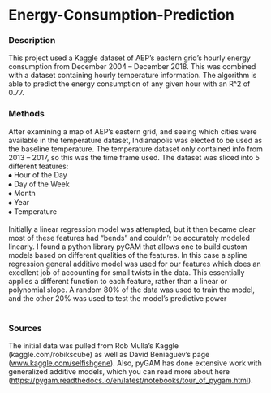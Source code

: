# Energy-Consumption-Prediction

### Description
This project used a Kaggle dataset of AEP’s eastern grid’s hourly energy consumption from December 2004 – December 2018. This was combined with a dataset containing hourly temperature information. The algorithm is able to predict the energy consumption of any given hour with an R^2 of 0.77.

### Methods
After examining a map of AEP’s eastern grid, and seeing which cities were available in the temperature dataset, Indianapolis was elected to be used as the baseline temperature. The temperature dataset only contained info from 2013 – 2017, so this was the time frame used.
The dataset was sliced into 5 different features:  <br />
  ⦁	  Hour of the Day  <br />
  ⦁ 	Day of the Week  <br />
  ⦁	  Month  <br />
  ⦁	  Year  <br />
  ⦁	  Temperature  <br /> <br />
Initially a linear regression model was attempted, but it then became clear most of these features had “bends” and couldn’t be accurately modeled linearly. I found a python library pyGAM that allows one to build custom models based on different qualities of the features. In this case a spline regression general additive model was used for our features which does an excellent job of accounting for small twists in the data. This essentially applies a different function to each feature, rather than a linear or polynomial slope. A random 80% of the data was used to train the model, and the other 20% was used to test the model’s predictive power <br /> <br />

### Sources

The initial data was pulled from Rob Mulla’s Kaggle (kaggle.com/robikscube) as well as David Beniaguev’s page (www.kaggle.com/selfishgene). Also, pyGAM has done extensive work with generalized additive models, which you can read more about here (https://pygam.readthedocs.io/en/latest/notebooks/tour_of_pygam.html). 




